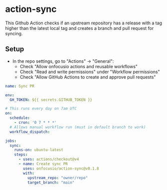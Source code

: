 # action-sync

This Github Action checks if an upstream repository has a release with a tag higher than the latest local tag and creates a branch and pull request for syncing.

## Setup

- In the repo settings, go to "Actions" -> "General":
    - Check "Allow onfocusio actions and reusable workflows"
    - Check "Read and write permissions" under "Workflow permissions"
    - Check "Allow GitHub Actions to create and approve pull requests"

```yml
name: Sync PR

env:
  GH_TOKEN: ${{ secrets.GITHUB_TOKEN }}

# This runs every day on 7am UTC
on:
  schedule:
    - cron: '0 7 * * *'
  # Allows manual workflow run (must in default branch to work)
  workflow_dispatch:

jobs:
  sync:
    runs-on: ubuntu-latest
    steps:
      - uses: actions/checkout@v4
      - name: Create sync PR
        uses: onfocusio/action-sync@v0.1.8
        with:
          upstream_repo: "owner/repo"
          target_branch: "main"
```
